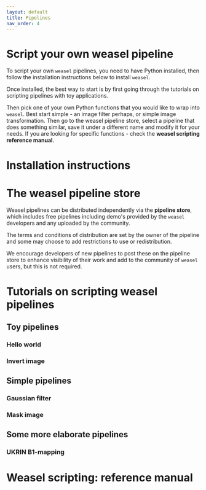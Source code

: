 ```yaml
---
layout: default
title: Pipelines
nav_order: 4
---
```


# Script your own weasel pipeline

To script your own `weasel` pipelines, you need to have Python installed, then follow the installation instructions below to install `weasel`.

Once installed, the best way to start is by first going through the tutorials on scripting pipelines with toy applications. 

Then pick one of your own Python functions that you would like to wrap into `weasel`. Best start simple - an image filter perhaps, or simple image transformation. Then go to the weasel pipeline store, select a pipeline that does something similar, save it under a different name and modify it for your needs. If you are looking for specific functions - check the **weasel scripting reference manual**.

# Installation instructions

# The weasel pipeline store

Weasel pipelines can be distributed independently via the **pipeline store**, which includes free pipelines including demo's provided by the `weasel` developers and any uploaded by the community. 

The terms and conditions of distribution are set by the owner of the pipeline and some may choose to add restrictions to use or redistribution. 

We encourage developers of new pipelines to post these on the pipeline store to enhance visibility of their work and add to the community of `weasel` users, but this is not required.

# Tutorials on scripting weasel pipelines

## Toy pipelines

### Hello world

### Invert image

## Simple pipelines

### Gaussian filter

### Mask image

## Some more elaborate pipelines

### UKRIN B1-mapping

# Weasel scripting: reference manual




